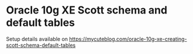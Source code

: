 # Oracle 10g XE Scott schema and default tables

Setup details available on https://mycuteblog.com/oracle-10g-xe-creating-scott-schema-default-tables
